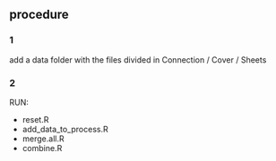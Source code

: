## procedure



### 1
add a data folder with the files divided in Connection / Cover / Sheets

### 2
RUN:
- reset.R
- add_data_to_process.R
- merge.all.R
- combine.R


